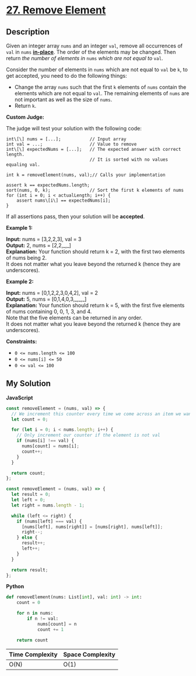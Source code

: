 # [27. Remove Element](https://leetcode.com/problems/remove-element)

## Description

Given an integer array `nums` and an integer `val`, remove all occurrences of `val` in `nums` [**in-place**](https://en.wikipedia.org/wiki/In-place_algorithm). The order of the elements may be changed. Then return _the number of elements in_ `nums` _which are not equal to_ `val`.

Consider the number of elements in `nums` which are not equal to `val` be `k`, to get accepted, you need to do the following things:

- Change the array `nums` such that the first `k` elements of `nums` contain the elements which are not equal to `val`. The remaining elements of `nums` are not important as well as the size of `nums`.
- Return `k`.

**Custom Judge:**

The judge will test your solution with the following code:

```
int\[\] nums = [...];           // Input array
int val = ...;                  // Value to remove
int\[\] expectedNums = [...];   // The expected answer with correct length.
                                // It is sorted with no values equaling val.

int k = removeElement(nums, val);// Calls your implementation

assert k == expectedNums.length;
sort(nums, 0, k);               // Sort the first k elements of nums
for (int i = 0; i < actualLength; i++) {
    assert nums\[i\] == expectedNums[i];
}
```

If all assertions pass, then your solution will be **accepted**.

**Example 1:**

**Input:** nums = \[3,2,2,3\], val = 3  
**Output:** 2, nums = \[2,2,\_,\_\]  
**Explanation:** Your function should return k = 2, with the first two elements of nums being 2.  
It does not matter what you leave beyond the returned k (hence they are underscores).

**Example 2:**

**Input:** nums = \[0,1,2,2,3,0,4,2\], val = 2  
**Output:** 5, nums = \[0,1,4,0,3,\_,\_,\_\]  
**Explanation:** Your function should return k = 5, with the first five elements of nums containing 0, 0, 1, 3, and 4.  
Note that the five elements can be returned in any order.  
It does not matter what you leave beyond the returned k (hence they are underscores).

**Constraints:**

- `0 <= nums.length <= 100`
- `0 <= nums[i] <= 50`
- `0 <= val <= 100`

## My Solution

**JavaScript**

```js
const removeElement = (nums, val) => {
  // We increment this counter every time we come across an item we want to keep
  let count = 0;

  for (let i = 0; i < nums.length; i++) {
    // Only increment our counter if the element is not val
    if (nums[i] !== val) {
      nums[count] = nums[i];
      count++;
    }
  }

  return count;
};
```

```js
const removeElement = (nums, val) => {
  let result = 0;
  let left = 0;
  let right = nums.length - 1;

  while (left <= right) {
    if (nums[left] === val) {
      [nums[left], nums[right]] = [nums[right], nums[left]];
      right--;
    } else {
      result++;
      left++;
    }
  }

  return result;
};
```

**Python**

```py
def removeElement(nums: List[int], val: int) -> int:
    count = 0

    for n in nums:
        if n != val:
            nums[count] = n
            count += 1

    return count
```

| Time Complexity | Space Complexity |
| --------------- | ---------------- |
| O(N)            | O(1)             |
